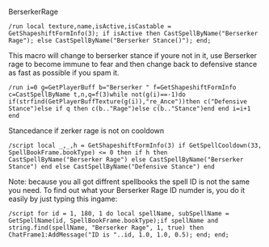 BerserkerRage
```
/run local texture,name,isActive,isCastable = GetShapeshiftFormInfo(3); if isActive then CastSpellByName("Berserker Rage"); else CastSpellByName("Berserker Stance()"); end;
```
 

This macro will change to berserker stance if youre not in it, use Berserker rage to become immune to fear and then change back to defensive stance as fast as possible if you spam it.
```
/run i=0 g=GetPlayerBuff b="Berserker " f=GetShapeshiftFormInfo c=CastSpellByName t,n,q=f(3)while not(g(i)==-1)do if(strfind(GetPlayerBuffTexture(g(i)),"re_Ance"))then c("Defensive Stance")else if q then c(b.."Rage")else c(b.."Stance")end end i=i+1 end
```
 

Stancedance if zerker rage is not on cooldown
```
/script local _,_,h = GetShapeshiftFormInfo(3) if GetSpellCooldown(33, SpellBookFrame.bookType) <= 0 then if h then CastSpellByName("Berserker Rage") else CastSpellByName("Berserker Stance") end else CastSpellByName("Defensive Stance") end
```


Note: because you all got diffrent spellbooks the spell ID is not the same you need. To find out what your Berserker Rage ID numder is, you do it easily by just typing this ingame:
```
/script for id = 1, 180, 1 do local spellName, subSpellName = GetSpellName(id, SpellBookFrame.bookType);if spellName and string.find(spellName, "Berserker Rage", 1, true) then ChatFrame1:AddMessage("ID is "..id, 1.0, 1.0, 0.5); end; end;
``` 